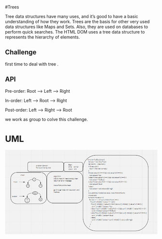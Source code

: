 #Trees

Tree data structures have many uses, and it’s good to have a basic understanding of how they work. Trees are the basis for other very used data structures like Maps and Sets. Also, they are used on databases to perform quick searches. The HTML DOM uses a tree data structure to represents the hierarchy of elements.

## Challenge

first time to deal with tree .

## API
Pre-order: Root –> Left –> Right

In-order: Left –> Root –> Right

Post-order: Left –> Right –> Root

we work as group to colve this challenge.

# UML

![code18](./code18.png)